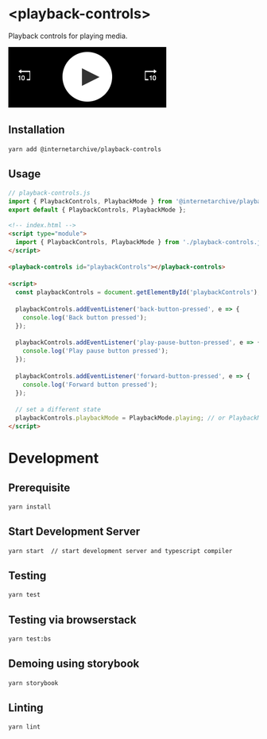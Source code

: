 # \<playback-controls>

Playback controls for playing media.

![Playback Controls](./assets/img/playback-controls.png "Playback Controls Demo")

## Installation
```bash
yarn add @internetarchive/playback-controls
```

## Usage
```js
// playback-controls.js
import { PlaybackControls, PlaybackMode } from '@internetarchive/playback-controls';
export default { PlaybackControls, PlaybackMode };
```

```html
<!-- index.html -->
<script type="module">
  import { PlaybackControls, PlaybackMode } from './playback-controls.js';
</script>

<playback-controls id="playbackControls"></playback-controls>

<script>
  const playbackControls = document.getElementById('playbackControls');

  playbackControls.addEventListener('back-button-pressed', e => {
    console.log('Back button pressed');
  });

  playbackControls.addEventListener('play-pause-button-pressed', e => {
    console.log('Play pause button pressed');
  });

  playbackControls.addEventListener('forward-button-pressed', e => {
    console.log('Forward button pressed');
  });

  // set a different state
  playbackControls.playbackMode = PlaybackMode.playing; // or PlaybackMode.paused
</script>

```

# Development

## Prerequisite
```bash
yarn install
```

## Start Development Server
```bash
yarn start  // start development server and typescript compiler
```

## Testing
```bash
yarn test
```

## Testing via browserstack
```bash
yarn test:bs
```

## Demoing using storybook
```bash
yarn storybook
```

## Linting
```bash
yarn lint
```
